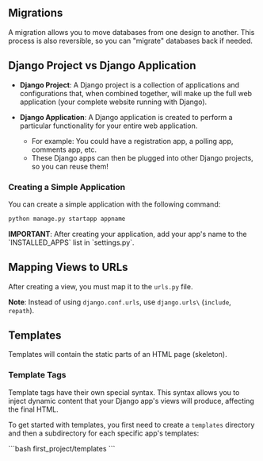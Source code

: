 ## Migrations

A migration allows you to move databases from one design to another. This process is also reversible, so you can "migrate" databases back if needed.

## Django Project vs Django Application

- **Django Project**: A Django project is a collection of applications and configurations that, when combined together, will make up the full web application (your complete website running with Django).

- **Django Application**: A Django application is created to perform a particular functionality for your entire web application.
  - For example: You could have a registration app, a polling app, comments app, etc.
  - These Django apps can then be plugged into other Django projects, so you can reuse them!

### Creating a Simple Application

You can create a simple application with the following command:

```bash
python manage.py startapp appname
```

**IMPORTANT**: After creating your application, add your app's name to the \`INSTALLED_APPS\` list in \`settings.py\`.

## Mapping Views to URLs

After creating a view, you must map it to the `urls.py` file.

**Note**: Instead of using `django.conf.urls`, use `django.urls\` (`include`, `repath`).

## Templates

Templates will contain the static parts of an HTML page (skeleton).

### Template Tags

Template tags have their own special syntax. This syntax allows you to inject dynamic content that your Django app's views will produce, affecting the final HTML.

To get started with templates, you first need to create a `templates` directory and then a subdirectory for each specific app's templates:

\`\`\`bash
first_project/templates
\`\`\`
